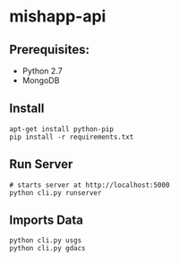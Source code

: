 mishapp-api
===========

## Prerequisites:

* Python 2.7
* MongoDB

## Install

    apt-get install python-pip
    pip install -r requirements.txt

## Run Server

    # starts server at http://localhost:5000
    python cli.py runserver

## Imports Data

    python cli.py usgs
    python cli.py gdacs
